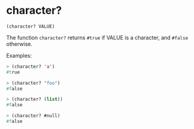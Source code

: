 # character?

`(character? VALUE)`

The function `character?` returns `#true` if VALUE is a character, and
`#false` otherwise.

Examples:

```lisp
> (character? 'a')
#true

> (character? "foo")
#false

> (character? (list))
#false

> (character? #null)
#false
```
